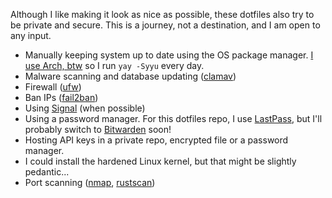 Although I like making it look as nice as possible, these dotfiles also try to be private and secure.
This is a journey, not a destination, and I am open to any input.

- Manually keeping system up to date using the OS package manager. [I use Arch, btw](https://wiki.archlinux.org/title/Arch_Linux) so I run `yay -Syyu` every day.
- Malware scanning and database updating ([clamav](https://github.com/Cisco-Talos/clamav))
- Firewall ([ufw](https://wiki.archlinux.org/title/Uncomplicated_Firewall))
- Ban IPs ([fail2ban](https://github.com/fail2ban/fail2ban))
- Using [Signal](https://github.com/signalapp) (when possible)
- Using a password manager. For this dotfiles repo, I use [LastPass](https://www.lastpass.com/), but I'll probably switch to [Bitwarden](https://bitwarden.com/) soon!
- Hosting API keys in a private repo, encrypted file or a password manager.
- I could install the hardened Linux kernel, but that might be slightly pedantic...
- Port scanning ([nmap](https://github.com/nmap/nmap), [rustscan](https://github.com/RustScan/RustScan))
